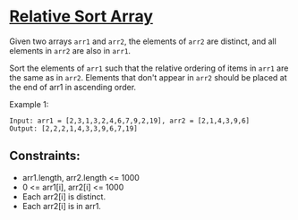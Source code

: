 [Relative Sort Array](https://leetcode.com/problems/relative-sort-array/)
=====================

Given two arrays `arr1` and `arr2`, the elements of `arr2` are distinct,
and all elements in `arr2` are also in `arr1`.

Sort the elements of `arr1` such that the relative ordering of items
in `arr1` are the same as in `arr2`.  Elements that don't appear in `arr2`
should be placed at the end of arr1 in ascending order.

Example 1:
```
Input: arr1 = [2,3,1,3,2,4,6,7,9,2,19], arr2 = [2,1,4,3,9,6]
Output: [2,2,2,1,4,3,3,9,6,7,19]
```

Constraints:
------------
 - arr1.length, arr2.length <= 1000
 - 0 <= arr1[i], arr2[i] <= 1000
 - Each arr2[i] is distinct.
 - Each arr2[i] is in arr1.
